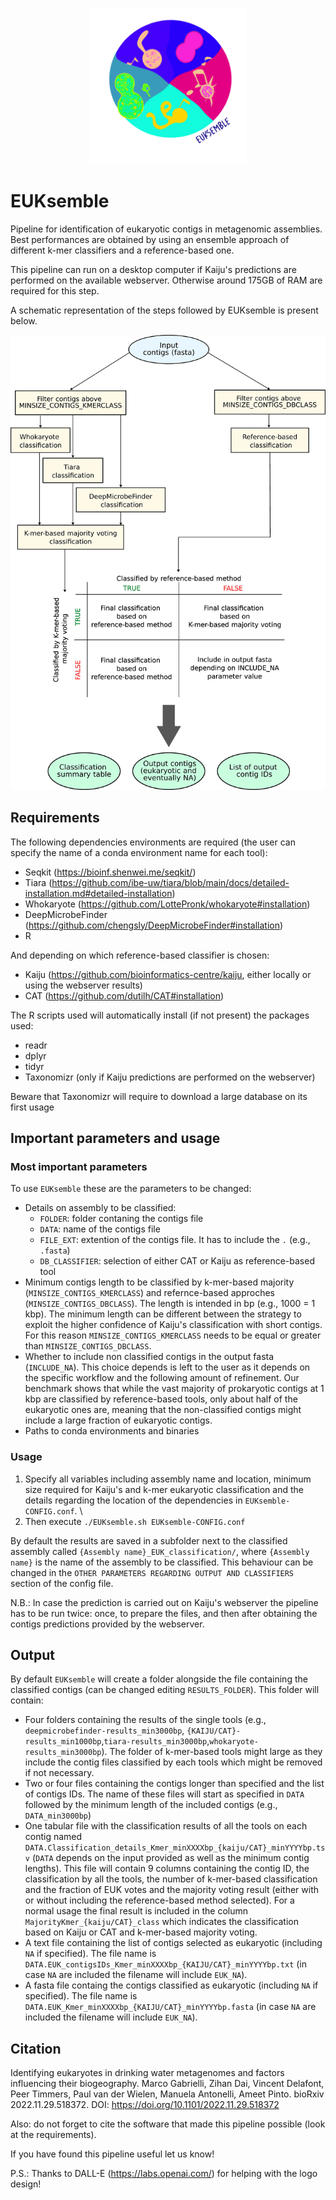 <p align="center"><img src="./Images/EUKsemble_logo.png" height="250"/></p>

# EUKsemble
Pipeline for identification of eukaryotic contigs in metagenomic assemblies. Best performances are obtained by using an ensemble approach of different k-mer classifiers and a reference-based one.  

This pipeline can run on a desktop computer if Kaiju's predictions are performed on the available webserver. Otherwise around 175GB of RAM are required for this step.

A schematic representation of the steps followed by EUKsemble is present below. 
<p align="center"><img src="./Images/Workflow.jpg" width="640"/></p>

## Requirements
The following dependencies environments are required (the user can specify the name of a conda environment name for each tool):
- Seqkit (https://bioinf.shenwei.me/seqkit/)
- Tiara (https://github.com/ibe-uw/tiara/blob/main/docs/detailed-installation.md#detailed-installation) 
- Whokaryote (https://github.com/LottePronk/whokaryote#installation)
- DeepMicrobeFinder (https://github.com/chengsly/DeepMicrobeFinder#installation)
- R

And depending on which reference-based classifier is chosen:
- Kaiju (https://github.com/bioinformatics-centre/kaiju, either locally or using the webserver results)
- CAT (https://github.com/dutilh/CAT#installation)

The R scripts used will automatically install (if not present) the packages used:
  - readr
  - dplyr
  - tidyr
  - Taxonomizr (only if Kaiju predictions are performed on the webserver)

Beware that Taxonomizr will require to download a large database on its first usage

## Important parameters and usage 
### Most important parameters
To use `EUKsemble` these are the parameters to be changed: 
- Details on assembly to be classified:
	- `FOLDER`: folder contaning the contigs file
	- `DATA`: name of the contigs file
	- `FILE_EXT`: extention of the contigs file. It has to include the `.` (e.g., `.fasta`)
	- `DB_CLASSIFIER`: selection of either CAT or Kaiju as reference-based tool
- Minimum contigs length to be classified by k-mer-based majority (`MINSIZE_CONTIGS_KMERCLASS`) and refernce-based approches (`MINSIZE_CONTIGS_DBCLASS`). The length is intended in bp (e.g., 1000 = 1 kbp). 
The minimum length can be different between the strategy to exploit the higher confidence of Kaiju's classification with short contigs. For this reason `MINSIZE_CONTIGS_KMERCLASS` needs to be equal or greater than `MINSIZE_CONTIGS_DBCLASS`.
- Whether to include non classified contigs in the output fasta (`INCLUDE_NA`). This choice depends is left to the user as it depends on the specific workflow and the following amount of refinement. 
Our benchmark shows that while the vast majority of prokaryotic contigs at 1 kbp are classified by reference-based tools, only about half of the eukaryotic ones are, meaning that the non-classified contigs might include a large fraction of eukaryotic contigs. 
- Paths to conda environments and binaries

### Usage
1. Specify all variables including assembly name and location, minimum size required for Kaiju's and k-mer eukaryotic classification and the details regarding the location of the dependencies in `EUKsemble-CONFIG.conf`. \
2. Then execute `./EUKsemble.sh EUKsemble-CONFIG.conf`

By default the results are saved in a subfolder next to the classified assembly called `{Assembly name}_EUK_classification/`, where `{Assembly name}` is the name of the assembly to be classified. This behaviour can be changed in the `OTHER PARAMETERS REGARDING OUTPUT AND CLASSIFIERS` section of the config file.

N.B.: In case the prediction is carried out on Kaiju's webserver the pipeline has to be run twice: once, to prepare the files, and then after obtaining the contigs predictions provided by the webserver. 

## Output
By default `EUKsemble` will create a folder alongside the file containing the classified contigs (can be changed editing `RESULTS_FOLDER`). This folder will contain:
- Four folders containing the results of the single tools (e.g., `deepmicrobefinder-results_min3000bp`, `{KAIJU/CAT}-results_min1000bp`,`tiara-results_min3000bp`,`whokaryote-results_min3000bp`). The folder of k-mer-based tools might large as they include the contig files classified by each tools which might be removed if not necessary.
- Two or four files containing the contigs longer than specified and the list of contigs IDs. The name of these files will start as specified in `DATA` followed by the minimum length of the included contigs (e.g., `DATA_min3000bp`)
- One tabular file with the classification results of all the tools on each contig named `DATA.Classification_details_Kmer_minXXXXbp_{kaiju/CAT}_minYYYYbp.tsv` (`DATA` depends on the input provided as well as the minimum contig lengths). This file will contain 9 columns containing the contig ID, the classification by all the tools, the number of k-mer-based classification and the fraction of EUK votes and the majority voting result (either with or without including the reference-based method selected).
For a normal usage the final result is included in the column `MajorityKmer_{kaiju/CAT}_class` which indicates the classification based on Kaiju or CAT and k-mer-based majority voting.
- A text file containing the list of contigs selected as eukaryotic (including `NA` if specified). The file name is `DATA.EUK_contigsIDs_Kmer_minXXXXbp_{KAIJU/CAT}_minYYYYbp.txt` (in case `NA` are included the filename will include `EUK_NA`).
- A fasta file containg the contigs classified as eukaryotic (including `NA` if specified). The file name is `DATA.EUK_Kmer_minXXXXbp_{KAIJU/CAT}_minYYYYbp.fasta` (in case `NA` are included the filename will include `EUK_NA`).


## Citation
Identifying eukaryotes in drinking water metagenomes and factors influencing their biogeography. 
Marco Gabrielli, Zihan Dai, Vincent Delafont, Peer Timmers, Paul van der Wielen, Manuela Antonelli, Ameet Pinto.
bioRxiv 2022.11.29.518372. DOI: https://doi.org/10.1101/2022.11.29.518372 


Also: do not forget to cite the software that made this pipeline possible (look at the requirements).


If you have found this pipeline useful let us know!

P.S.: Thanks to DALL-E (https://labs.openai.com/) for helping with the logo design!

